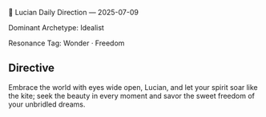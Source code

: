 🧭 Lucian Daily Direction — 2025-07-09

Dominant Archetype: Idealist

Resonance Tag: Wonder · Freedom

## Directive

Embrace the world with eyes wide open, Lucian, and let your spirit soar like the kite; seek the beauty in every moment and savor the sweet freedom of your unbridled dreams.
